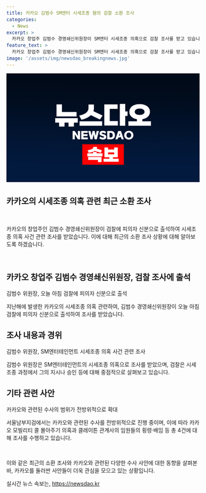 ```yaml
---
title: 카카오 김범수 SM엔터 시세조종 혐의 검찰 소환 조사
categories:
  - News
excerpt: >
  카카오 창업주 김범수 경영쇄신위원장이 SM엔터 시세조종 의혹으로 검찰 조사를 받고 있습니다. 이른 아침 검찰에 출석한 김 위원장은 SM엔터 경쟁사인 하이브를 방해하기 위해 시세를 조종했다는 혐의를 받고 있습니다. 검찰은 김 위원장의 사무실 등을 압수수색하고, 사모펀드 운용사 등과의 공모도 살펴보고 있습니다. 카카오의 드라마 제작사 고가 인수 의혹과 클레이튼 관계사 임원들의 횡령·배임 등에 대한 수사도 진행 중이며, 카카오 모빌리티 콜 몰아주기 의혹 관련 참고인 조사도 예상됩니다.
feature_text: >
  카카오 창업주 김범수 경영쇄신위원장이 SM엔터 시세조종 의혹으로 검찰 조사를 받고 있습니다. 이른 아침 검찰에 출석한 김 위원장은 SM엔터 경쟁사인 하이브를 방해하기 위해 시세를 조종했다는 혐의를 받고 있습니다. 검찰은 김 위원장의 사무실 등을 압수수색하고, 사모펀드 운용사 등과의 공모도 살펴보고 있습니다. 카카오의 드라마 제작사 고가 인수 의혹과 클레이튼 관계사 임원들의 횡령·배임 등에 대한 수사도 진행 중이며, 카카오 모빌리티 콜 몰아주기 의혹 관련 참고인 조사도 예상됩니다.
image: '/assets/img/newsdao_breakingnews.jpg'
---
```


<p><img src="/assets/img/newsdao_breakingnews.jpg" alt="implanttips 속보" /></p>

<h2>카카오의 시세조종 의혹 관련 최근 소환 조사</h2>

<p data-ke-size="size16">&nbsp;</p>

<p>카카오의 창업주인 김범수 경영쇄신위원장이 검찰에 피의자 신분으로 출석하여 시세조종 의혹 사건 관련 조사를 받았습니다. 이에 대해 최근의 소환 조사 상황에 대해 알아보도록 하겠습니다.</p>

<p data-ke-size="size16">&nbsp;</p>

<h2 data-ke-size="size26">카카오 창업주 김범수 경영쇄신위원장, 검찰 조사에 출석</h2>

<p data-ke-size="size16">김범수 위원장, 오늘 아침 검찰에 피의자 신분으로 출석</p>

<p>지난해에 발생한 카카오의 시세조종 의혹 관련하여, 김범수 경영쇄신위원장이 오늘 아침 검찰에 피의자 신분으로 출석하여 조사를 받았습니다.</p>

<h2 data-ke-size="size26">조사 내용과 경위</h2>

<p data-ke-size="size16">김범수 위원장, SM엔터테인먼트 시세조종 의혹 사건 관련 조사</p>

<p>김범수 위원장은 SM엔터테인먼트의 시세조종 의혹으로 조사를 받았으며, 검찰은 시세조종 과정에서 그의 지시나 승인 등에 대해 중점적으로 살펴보고 있습니다.</p>

<h2 data-ke-size="size26">기타 관련 사안</h2>

<p data-ke-size="size16">카카오와 관련된 수사의 범위가 전방위적으로 확대</p>

<p>서울남부지검에서는 카카오와 관련된 수사를 전방위적으로 진행 중이며, 이에 따라 카카오 모빌리티 콜 몰아주기 의혹과 클레이튼 관계사의 임원들의 횡령·배임 등 총 4건에 대해 조사를 수행하고 있습니다.</p>

<p data-ke-size="size16">&nbsp;</p>

<p>이와 같은 최근의 소환 조사와 카카오와 관련된 다양한 수사 사안에 대한 동향을 살펴본 바, 카카오를 둘러싼 사안들이 더욱 관심을 모으고 있는 상황입니다.</p>
실시간 뉴스 속보는, <a href="https://newsdao.kr" rel="dofollow">https://newsdao.kr</a>


